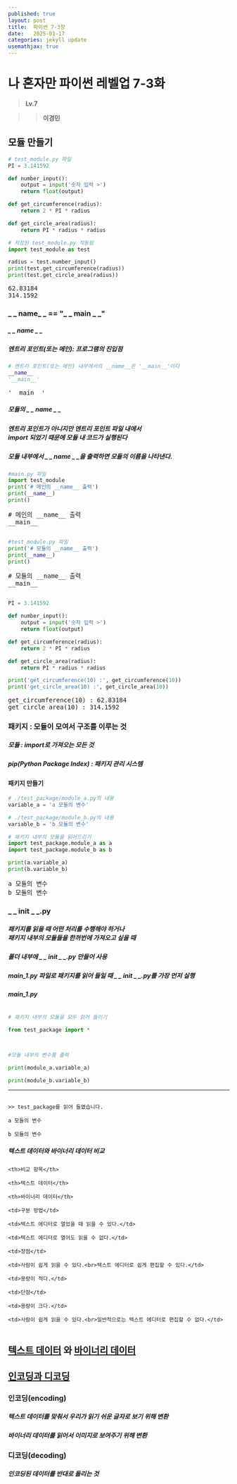 ```yaml
---
published: true
layout: post
title:  파이썬 7-3장
date:   2025-01-17
categories: jekyll update
usemathjax: true
---
```


<head>
  <style>
    table.dataframe {
      white-space: normal;
      width: 100%;
      height: 240px;
      display: block;
      overflow: auto;
      font-family: Arial, sans-serif;
      font-size: 0.9rem;
      line-height: 20px;
      text-align: center;
      border: 0px !important;
    }

    table.dataframe th {
      text-align: center;
      font-weight: bold;
      padding: 8px;
    }

    table.dataframe td {
      text-align: center;
      padding: 8px;
    }

    table.dataframe tr:hover {
      background: #b8d1f3; 
    }

    .output_prompt {
      overflow: auto;
      font-size: 0.9rem;
      line-height: 1.45;
      border-radius: 0.3rem;
      -webkit-overflow-scrolling: touch;
      padding: 0.8rem;
      margin-top: 0;
      margin-bottom: 15px;
      font: 1rem Consolas, "Liberation Mono", Menlo, Courier, monospace;
      color: $code-text-color;
      border: solid 1px $border-color;
      border-radius: 0.3rem;
      word-break: normal;
      white-space: pre;
    }

  .dataframe tbody tr th:only-of-type {
      vertical-align: middle;
  }

  .dataframe tbody tr th {
      vertical-align: top;
  }

  .dataframe thead th {
      text-align: center !important;
      padding: 8px;
  }

  .page__content p {
      margin: 0 0 0px !important;
  }

  .page__content p > strong {
    font-size: 0.8rem !important;
  }

  </style>
</head>


# **나 혼자만 파이썬 레벨업 7-3화**



> **Lv.7**

>> **이경민**


## 모듈 만들기



```python
# test_module.py 파일
PI = 3.141592

def number_input():
    output = input('숫자 입력 >')
    return float(output)

def get_circumference(radius):
    return 2 * PI * radius

def get_circle_area(radius):
    return PI * radius * radius
```


```python
# 저장된 test_module.py 작동됨
import test_module as test

radius = test.number_input()
print(test.get_circumference(radius))
print(test.get_circle_area(radius))
```

<pre>
62.83184
314.1592
</pre>
### **_ _ name_ _ == "_ _ main _ _**"


##### **_ _ name _ _**

##### **엔트리 포인트(또는 메인)**: 프로그램의 진입점



```python
# 엔트리 포인트(또는 메인) 내부에서의 __name__은 '__main__'이다
__name__
'__main__'
```

<pre>
'__main__'
</pre>
##### **모듈의 _ _ name _ _**

##### 엔트리 포인트가 아니지만 엔트리 포인트 파일 내에서<br>import 되었기 때문에 모듈 내 코드가 실행된다

##### 모듈 내부에서 _ _ name _ _을 출력하면 모듈의 이름을 나타낸다.



```python
#main.py 파일
import test_module
print('# 메인의 __name__ 출력')
print(__name__)
print()
```

<pre>
# 메인의 __name__ 출력
__main__

</pre>

```python
#test_module.py 파일
print('# 모듈의 __name__ 출력')
print(__name__)
print()
```

<pre>
# 모듈의 __name__ 출력
__main__

</pre>

```python
PI = 3.141592

def number_input():
    output = input('숫자 입력 >')
    return float(output)

def get_circumference(radius):
    return 2 * PI * radius

def get_circle_area(radius):
    return PI * radius * radius

print('get_circumference(10) :', get_circumference(10))
print('get_circle_area(10) :', get_circle_area(10))
```

<pre>
get_circumference(10) : 62.83184
get_circle_area(10) : 314.1592
</pre>
### **패키지** : 모듈이 모여서 구조를 이루는 것

##### **모듈** : import로 가져오는 모든 것

##### pip(Python Package Index) : 패키지 관리 시스템


#### 패키지 만들기



```python
# ./test_package/module_a.py의 내용
variable_a = 'a 모듈의 변수'
```


```python
# ./test_package/module_b.py의 내용
variable_b = 'b 모듈의 변수'
```


```python
# 패키지 내부의 모듈을 읽어드리기
import test_package.module_a as a
import test_package.module_b as b

print(a.variable_a)
print(b.variable_b)
```

<pre>
a 모듈의 변수
b 모듈의 변수
</pre>
### **_ _ init _ _.py**

##### 패키지를 읽을 때 어떤 처리를 수행해야 하거나 <br>패키지 내부의 모듈들을 한꺼번에 가져오고 싶을 때 

##### 폴더 내부에 _ _ init _ _.py 만들어 사용



##### main_1.py 파일로 패키지를 읽어 들일 때 _ _ init _ _.py를 가장 먼저 실행


##### main_1.py


```python

# 패키지 내부의 모듈을 모두 읽어 들이기

from test_package import *



#모듈 내부의 변수를 출력

print(module_a.variable_a)

print(module_b.variable_b)

```

***

```

>> test_package를 읽어 들였습니다.

a 모듈의 변수

b 모듈의 변수

```


##### 텍스트 데이터와 바이너리 데이터 비교

<table style="text-align: center;">

  <tr>

    <th>비교 항목</th>

    <th>텍스트 데이터</th>

    <th>바이너리 데이터</th>

  </tr>

  <tr>

    <td>구분 방법</td>

    <td>텍스트 에디터로 열었을 때 읽을 수 있다.</td>

    <td>텍스트 에디터로 열어도 읽을 수 없다.</td>

  </tr>

  <tr>

    <td>장점</td>

    <td>사람이 쉽게 읽을 수 있다.<br>텍스트 에디터로 쉽게 편집할 수 있다.</td>

    <td>용량이 적다.</td>

  </tr>

  <tr>

    <td>단점</td>

    <td>용량이 크다.</td>

    <td>사람이 쉽게 읽을 수 있다.<br>일반적으로는 텍스트 에디터로 편집할 수 없다.</td>

  </tr>

</table>


## **<u>텍스트 데이터</u>** 와 **<u>바이너리 데이터</u>**


## **<u>인코딩과 디코딩</u>**



### **인코딩(encoding)**

##### 텍스트 데이터를 맞춰서 우리가 읽기 쉬운 글자로 보기 위해 변환

##### 바이너리 데이터를 읽어서 이미지로 보여주기 위해 변환

### **디코딩(decoding)**

##### 인코딩된 데이터를 반대로 돌리는 것



